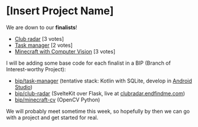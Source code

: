 # [Insert Project Name]

We are down to our **finalists**!

* [Club radar](https://rapidcow.github.io/site-wisc-sdc-fa25-team/ideas/club-radar) [3 votes]
* [Task manager](https://rapidcow.github.io/site-wisc-sdc-fa25-team/ideas/task-manager) [2 votes]
* [Minecraft with Computer Vision](https://rapidcow.github.io/site-wisc-sdc-fa25-team/ideas/minecraft-cv) [3 votes]

I will be adding some base code for each finalist
in a BIP (Branch of Interest-worthy Project):

* [bip/task-manager](https://github.com/SDC-Fall-2025/Team-17-Project/tree/bip/task-manager)
  (tentative stack: Kotlin with SQLite, develop in [Android Studio](https://developer.android.com/studio))
* [bip/club-radar](https://github.com/SDC-Fall-2025/Team-17-Project/tree/bip/club-radar)
  (SvelteKit over Flask, live at [clubradar.endfindme.com](https://clubradar.endfindme.com/api/v1/greet))
* [bip/minecraft-cv](https://github.com/SDC-Fall-2025/Team-17-Project/tree/bip/minecraft-cv)
  (OpenCV Python)

We will probably meet sometime this week, so hopefully
by then we can go with a project and get started for real.
